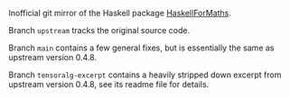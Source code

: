 Inofficial git mirror of the Haskell package [HaskellForMaths](https://hackage.haskell.org/package/HaskellForMaths).

Branch `upstream` tracks the original source code.

Branch `main` contains a few general fixes, but is essentially the same as upstream version 0.4.8.

Branch `tensoralg-excerpt` contains a heavily stripped down excerpt from upstream version 0.4.8, see its readme file for details.
